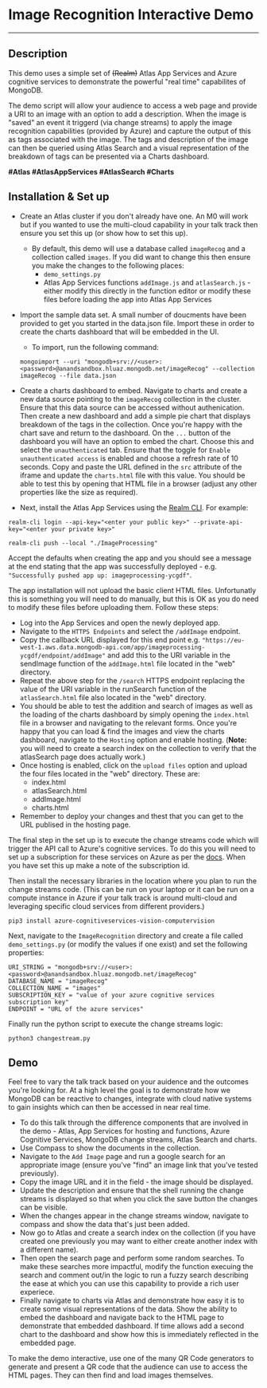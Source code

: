 

# Image Recognition Interactive Demo
---

## Description
This demo uses a simple set of ~~(Realm)~~ Atlas App Services and Azure cognitive services to demonstrate the powerful "real time" capabilites of MongoDB. 

The demo script will allow your audience to access a web page and provide a URI to an image with an option to add a description. When the image is "saved" an event it triggerd (via change streams) to apply the image recognition capabilities (provided by Azure) and capture the output of this as tags associated with the image. The tags and description of the image can then be queried using Atlas Search and a visual representation of the breakdown of tags can be presented via a Charts dashboard.

**\#Atlas \#AtlasAppServices \#AtlasSearch \#Charts**

## Installation & Set up

- Create an Atlas cluster if you don't already have one. An M0 will work but if you wanted to use the multi-cloud capability in your talk track then ensure you set this up (or show how to set this up).
  - By default, this demo will use a database called `imageRecog` and a collection called `images`. If you did want to change this then ensure you make the changes to the following places:
    - `demo_settings.py`
    - Atlas App Services functions `addImage.js` and `atlasSearch.js` - either modify this directly in the function editor or modify these files before loading the app into Atlas App Services
- Import the sample data set. A small number of doucments have been provided to get you started in the data.json file. Import these in order to create the charts dashboard that will be embedded in the UI.
  - To import, run the following command:
  ```
  mongoimport --uri "mongodb+srv://<user>:<password>@anandsandbox.hluaz.mongodb.net/imageRecog" --collection imageRecog --file data.json
  ```
- Create a charts dashboard to embed. Navigate to charts and create a new data source pointing to the `imageRecog` collection in the cluster. Ensure that this data source can be accessed without authenication. Then create a new dashboard and add a simple pie chart that displays breakdown of the tags in the collection. Once you're happy with the chart save and return to the dashboard. On the `...` button of the dashboard you will have an option to embed the chart. Choose this and select the `unauthenticated` tab. Ensure that the toggle for `Enable unauthenticated access` is enabled and choose a refresh rate of 10 seconds. Copy and paste the URL defined in the `src` attribute of the iframe and update the `charts.html` file with this value. You should be able to test this by opening that HTML file in a browser (adjust any other properties like the size as required).
  
- Next, install the Atlas App Services using the [Realm CLI](https://www.mongodb.com/docs/atlas/app-services/cli/realm-cli-push). For example:

```
realm-cli login --api-key="<enter your public key>" --private-api-key="<enter your private key>"

realm-cli push --local "./ImageProcessing"
```
Accept the defaults when creating the app and you should see a message at the end stating that the app was successfully deployed - e.g. `"Successfully pushed app up: imageprocessing-ycgdf"`.

The app installation will not upload the basic client HTML files. Unfortunatly this is something you will need to do manually, but this is OK as you do need to modify these files before uploading them. Follow these steps:
- Log into the App Services and open the newly deployed app.
- Navigate to the `HTTPS Endpoints` and select the `/addImage` endpoint.
- Copy the callback URL displayed for this end point e.g. `"https://eu-west-1.aws.data.mongodb-api.com/app/imageprocessing-ycgdf/endpoint/addImage"` and add this to the URI variable in the sendImage function of the `addImage.html` file located in the "web" directory.
- Repeat the above step for the `/search` HTTPS endpoint replacing the value of the URI variable in the runSearch function of the `atlasSearch.html` file also located in the "web" directory.
- You should be able to test the addition and search of images as well as the loading of the charts dashboard by simply opening the `index.html` file in a browser and navigating to the relevant forms. Once you're happy that you can load & find the images and view the charts dashboard, navigate to the `Hosting` option and enable hosting. (**Note:** you will need to create a search index on the collection to verify that the atlasSearch page does actually work.)
- Once hosting is enabled, click on the `upload files` option and upload the four files located in the "web" directory. These are:
  - index.html
  - atlasSearch.html
  - addImage.html
  - charts.html
- Remember to deploy your changes and thest that you can get to the URL publised in the hosting page.

The final step in the set up is to execute the change streams code which will trigger the API call to Azure's cognitive services. To do this you will need to set up a subscription for these services on Azure as per the [docs](https://azure.com/docs). When you have set this up make a note of the subscription id. 

Then install the necessary libraries in the location where you plan to run the change streams code. (This can be run on your laptop or it can be run on a compute instance in Azure if your talk track is around multi-cloud and leveraging specific cloud services from different providers.)

```
pip3 install azure-cognitiveservices-vision-computervision
```

Next, navigate to the `ImageRecognition` directory and create a file called `demo_settings.py` (or modify the values if one exist) and set the following properties:
```
URI_STRING = "mongodb+srv://<user>:<password>@anandsandbox.hluaz.mongodb.net/imageRecog"
DATABASE_NAME = "imageRecog"
COLLECTION_NAME = "images"
SUBSCRIPTION_KEY = "value of your azure cognitive services subscription key"
ENDPOINT = "URL of the azure services"
```

Finally run the python script to execute the change streams logic:

```
python3 changestream.py
```

## Demo
Feel free to vary the talk track based on your auidence and the outcomes you're looking for. At a high level the goal is to demonstrate how we MongoDB can be reactive to changes, integrate with cloud native systems to gain insights which can then be accessed in near real time.

- To do this talk through the difference components that are involved in the demo - Atlas, App Services for hosting and functions, Azure Cognitive Services, MongoDB change streams, Atlas Search and charts.
- Use Compass to show the documents in the collection.
- Navigate to the `Add Image` page and run a google search for an appropriate image (ensure you've "find" an image link that you've tested previously). 
- Copy the image URL and it in the field - the image should be displayed.
- Update the description and ensure that the shell running the change streams is displayed so that when you click the save button the changes can be visible.
- When the changes appear in the change streams window, navigate to compass and show the data that's just been added.
- Now go to Atlas and create a search index on the collection (if you have created one previously you may want to either create another index with a different name).
- Then open the search page and perform some random searches. To make these searches more impactful, modify the function execuing the search and comment out/in the logic to run a fuzzy search describing the ease at which you can use this capability to provide a rich user experiece.
- Finally navigate to charts via Atlas and demonstrate how easy it is to create some visual representations of the data. Show the ability to embed the dashboard and navigate back to the HTML page to demonstrate that embedded dashboard. If time allows add a second chart to the dashboard and show how this is immediately reflected in the embedded page.


To make the demo interactive, use one of the many QR Code generators to generate and present a QR code that the audience can use to access the HTML pages. They can then find and load images themselves.
